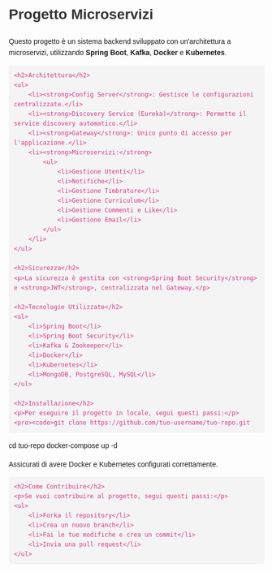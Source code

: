 <!DOCTYPE html>
<html lang="it">
<head>
    <meta charset="UTF-8">
    <meta name="viewport" content="width=device-width, initial-scale=1.0">
    <title>README - Progetto Microservizi</title>
    <style>
        body { font-family: Arial, sans-serif; line-height: 1.6; margin: 20px; }
        h1, h2, h3 { color: #333; }
        pre { background: #f4f4f4; padding: 10px; border-radius: 5px; white-space: pre-wrap; }
        code { font-family: monospace; color: #d63384; }
    </style>
</head>
<body>
    <h1>Progetto Microservizi</h1>
    <p>Questo progetto è un sistema backend sviluppato con un'architettura a microservizi, utilizzando <strong>Spring Boot</strong>, <strong>Kafka</strong>, <strong>Docker</strong> e <strong>Kubernetes</strong>.</p>

    <h2>Architettura</h2>
    <ul>
        <li><strong>Config Server</strong>: Gestisce le configurazioni centralizzate.</li>
        <li><strong>Discovery Service (Eureka)</strong>: Permette il service discovery automatico.</li>
        <li><strong>Gateway</strong>: Unico punto di accesso per l'applicazione.</li>
        <li><strong>Microservizi:</strong>
            <ul>
                <li>Gestione Utenti</li>
                <li>Notifiche</li>
                <li>Gestione Timbrature</li>
                <li>Gestione Curriculum</li>
                <li>Gestione Commenti e Like</li>
                <li>Gestione Email</li>
            </ul>
        </li>
    </ul>

    <h2>Sicurezza</h2>
    <p>La sicurezza è gestita con <strong>Spring Boot Security</strong> e <strong>JWT</strong>, centralizzata nel Gateway.</p>

    <h2>Tecnologie Utilizzate</h2>
    <ul>
        <li>Spring Boot</li>
        <li>Spring Boot Security</li>
        <li>Kafka & Zookeeper</li>
        <li>Docker</li>
        <li>Kubernetes</li>
        <li>MongoDB, PostgreSQL, MySQL</li>
    </ul>

    <h2>Installazione</h2>
    <p>Per eseguire il progetto in locale, segui questi passi:</p>
    <pre><code>git clone https://github.com/tuo-username/tuo-repo.git
cd tuo-repo
docker-compose up -d</code></pre>
    <p>Assicurati di avere Docker e Kubernetes configurati correttamente.</p>

    <h2>Come Contribuire</h2>
    <p>Se vuoi contribuire al progetto, segui questi passi:</p>
    <ul>
        <li>Forka il repository</li>
        <li>Crea un nuovo branch</li>
        <li>Fai le tue modifiche e crea un commit</li>
        <li>Invia una pull request</li>
    </ul>
</body>
</html>
